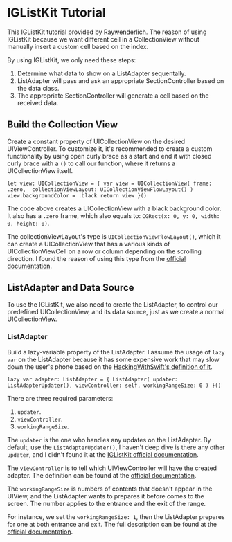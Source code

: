 # IGListKit Tutorial

This IGListKit tutorial provided by [Raywenderlich](https://www.raywenderlich.com/9106-iglistkit-tutorial-better-uicollectionviews). The reason of using IGListKit because we want different cell in a CollectionView without manually insert a custom cell based on the index.

By using IGListKit, we only need these steps: 
1. Determine what data to show on a ListAdapter sequentally.
2. ListAdapter will pass and ask an appropriate SectionController based on the data class.
3. The appropriate SectionController will generate a cell based on the received data.

## Build the Collection View

Create a constant property of UICollectionView on the desired UIViewController. To customize it, it's recommended to create a custom functionality by using open curly brace as a start and end it with closed curly brace with a `()` to call our function, where it returns a UICollectionView itself.

`
let view: UICollectionView = {
    var view = UICollectionView(
    frame: .zero, 
    collectionViewLayout: UICollectionViewFlowLayout()
    )
    view.backgroundColor = .black
    return view
}()
`

The code above creates a UICollectionView with a black background color. It also has a `.zero` frame, which also equals to:
`CGRect(x: 0, y: 0, width: 0, height: 0)`.

The collectionViewLayout's type is `UICollectionViewFlowLayout()`, which it can create a UICollectionView that has a various kinds of UICollectionViewCell on a row or column depending on the scrolling direction. I found the reason of using this type from the [official documentation](https://developer.apple.com/documentation/uikit/uicollectionviewflowlayout).

## ListAdapter and Data Source

To use the IGListKit, we also need to create the ListAdapter, to control our predefined UICollectionView, and its data source, just as we create a normal UICollectionView.

### ListAdapter

Build a lazy-variable property of the ListAdapter. I assume the usage of `lazy var` on the ListAdapter because it has some expensive work that may slow down the user's phone based on the [HackingWithSwift's definition of it](https://www.hackingwithswift.com/example-code/language/what-are-lazy-variables).

`
lazy var adapter: ListAdapter = {
    ListAdapter(
    updater: ListAdapterUpdater(),
    viewController: self,
    workingRangeSize: 0
    )
}()
`

There are three required parameters: 
1. `updater`.
2. `viewController`.
3. `workingRangeSize`. 

The `updater` is the one who handles any updates on the ListAdapter. By default, use the `ListAdapterUpdater()`, I haven't deep dive is there any other `updater`, and I didn't found it at the [IGListKit official documentation](https://instagram.github.io/IGListKit/index.html).

The `viewController` is to tell which UIViewController will have the created adapter. The definition can be found at the [official documentation](https://instagram.github.io/IGListKit/Classes/IGListAdapter.html#/c:objc(cs)IGListAdapter(py)viewController).

The `workingRangeSize` is numbers of contents that doesn't appear in the UIView, and the ListAdapter wants to prepares it before comes to the screen. The number applies to the entrance and the exit of the range.

For instance, we set the `workingRangeSize: 1`, then the ListAdapter prepares for one at both entrance and exit. The full description can be found at the [official documentation](https://instagram.github.io/IGListKit/getting-started.html#working-range).
